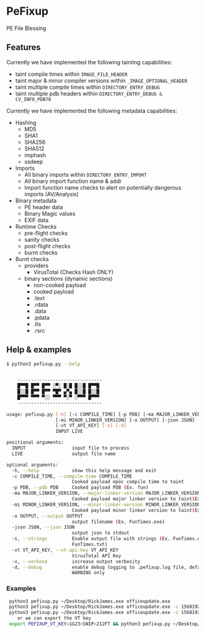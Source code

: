 # PeFixup
PE File Blessing

## Features
Currently we have implemented the following tainting capabilities:
* taint compile times within `IMAGE_FILE_HEADER`
* taint major & minor compiler versions within `_IMAGE_OPTIONAL_HEADER`
* taint multiple compile times within `DIRECTORY_ENTRY_DEBUG`
* taint multiple pdb headers within `DIRECTORY_ENTRY_DEBUG & CV_INFO_PDB70`

Currently we have implemented the following metadata capabilities:
* Hashing
    * MD5
    * SHA1 
    * SHA256
    * SHA512
    * imphash
    * ssdeep
* Imports
    * All binary imports within `DIRECTORY_ENTRY_IMPORT`
    * All binary import function name & addr
    * Import function name checks to alert on potentially dangerous imports (AV/Analysis)
* Binary metadata
    * PE header data
    * Binary Magic values
    * EXIF data
* Runtime Checks
    * pre-flight checks 
    * sanity checks
    * post-flight checks
    * burnt checks
* Burnt checks
    * providers
        * VirusTotal (Checks Hash ONLY)
    * binary sections (dynamic sections)
        * non-cooked payload
        * cooked payload
        * .text
        * .rdata
        * .data
        * .pdata
        * .tls
        * .rsrc

## Help & examples 

```bash
$ python3 pefixup.py --help


    -------------------------------
    █▀▀█ █▀▀ █▀▀ ░▀░ █░█ █░░█ █▀▀█
    █░░█ █▀▀ █▀▀ ▀█▀ ▄▀▄ █░░█ █░░█
    █▀▀▀ ▀▀▀ ▀░░ ▀▀▀ ▀░▀ ░▀▀▀ █▀▀▀
    -------------------------------                                                                                           
    
usage: pefixup.py [-h] [-c COMPILE_TIME] [-p PDB] [-ma MAJOR_LINKER_VERSION]
                  [-mi MINOR_LINKER_VERSION] [-o OUTPUT] [-json JSON] [-s]
                  [-vt VT_API_KEY] [-v] [-d]
                  INPUT LIVE

positional arguments:
  INPUT                 input file to process
  LIVE                  output file name

optional arguments:
  -h, --help            show this help message and exit
  -c COMPILE_TIME, --compile-time COMPILE_TIME
                        Cooked payload epoc compile time to taint
  -p PDB, --pdb PDB     Cooked payload PDB (Ex. fun)
  -ma MAJOR_LINKER_VERSION, --major-linker-version MAJOR_LINKER_VERSION
                        Cooked payload major linker version to taint(Ex. 10)
  -mi MINOR_LINKER_VERSION, --minor-linker-version MINOR_LINKER_VERSION
                        Cooked payload minor linker version to taint(Ex. 10)
  -o OUTPUT, --output OUTPUT
                        output filename (Ex. FunTimes.exe)
  -json JSON, --json JSON
                        output json to stdout
  -s, --strings         Enable output file with strings (Ex. FunTimes.exe ->
                        FunTimes.txt)
  -vt VT_API_KEY, --vt-api-key VT_API_KEY
                        VirusTotal API Key
  -v, --verbose         increase output verbosity
  -d, --debug           enable debug logging to .pefixup.log file, default
                        WARNING only
 ```
 
### Examples
```bash
 python3 pefixup.py ~/Desktop/RickJames.exe officeupdate.exe
 python3 pefixup.py ~/Desktop/RickJames.exe officeupdate.exe -c 1568192888 -p funtimes -ma 10 -mi 1 
 python3 pefixup.py ~/Desktop/RickJames.exe officeupdate.exe -c 1568192888 -p funtimes -ma 10 -mi 1 -vt 1G23<SNIP>212FT
    or we can export the VT key 
 export PEFIXUP_VT_KEY=1G23<SNIP>212FT && python3 pefixup.py ~/Desktop/RickJames.exe officeupdate.exe
```
